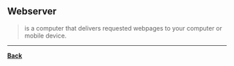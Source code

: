 ## Webserver
> is a computer that delivers requested webpages to your computer or mobile device.

---
**[Back](INTCOMPrelimCh8.md)**